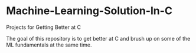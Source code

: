 # Machine-Learning-Solution-In-C
Projects for Getting Better at C


The goal of this repository is to get better at 
C and brush up on some of the ML fundamentals at 
the same time. 